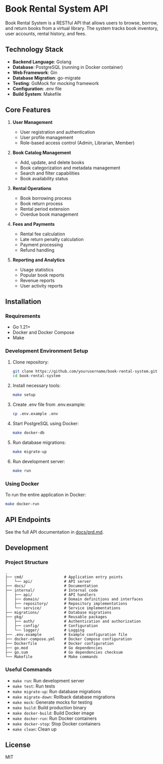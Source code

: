 # Book Rental System API

Book Rental System is a RESTful API that allows users to browse, borrow, and return books from a virtual library. The system tracks book inventory, user accounts, rental history, and fees.

## Technology Stack

- **Backend Language**: Golang
- **Database**: PostgreSQL (running in Docker container)
- **Web Framework**: Gin
- **Database Migration**: go-migrate
- **Testing**: GoMock for mocking framework
- **Configuration**: .env file
- **Build System**: Makefile

## Core Features

1. **User Management**
   - User registration and authentication
   - User profile management
   - Role-based access control (Admin, Librarian, Member)

2. **Book Catalog Management**
   - Add, update, and delete books
   - Book categorization and metadata management
   - Search and filter capabilities
   - Book availability status

3. **Rental Operations**
   - Book borrowing process
   - Book return process
   - Rental period extension
   - Overdue book management

4. **Fees and Payments**
   - Rental fee calculation
   - Late return penalty calculation
   - Payment processing
   - Refund handling

5. **Reporting and Analytics**
   - Usage statistics
   - Popular book reports
   - Revenue reports
   - User activity reports

## Installation

### Requirements

- Go 1.21+
- Docker and Docker Compose
- Make

### Development Environment Setup

1. Clone repository:
   ```bash
   git clone https://github.com/yourusername/book-rental-system.git
   cd book-rental-system
   ```

2. Install necessary tools:
   ```bash
   make setup
   ```

3. Create .env file from .env.example:
   ```bash
   cp .env.example .env
   ```

4. Start PostgreSQL using Docker:
   ```bash
   make docker-db
   ```

5. Run database migrations:
   ```bash
   make migrate-up
   ```

6. Run development server:
   ```bash
   make run
   ```

### Using Docker

To run the entire application in Docker:

```bash
make docker-run
```

## API Endpoints

See the full API documentation in [docs/prd.md](docs/prd.md).

## Development

### Project Structure

```
.
├── cmd/                  # Application entry points
│   └── api/              # API server
├── docs/                 # Documentation
├── internal/             # Internal code
│   ├── api/              # API handlers
│   ├── domain/           # Domain definitions and interfaces
│   ├── repository/       # Repository implementations
│   └── service/          # Service implementations
├── migrations/           # Database migrations
├── pkg/                  # Reusable packages
│   ├── auth/             # Authentication and authorization
│   ├── config/           # Configuration
│   └── logger/           # Logging
├── .env.example          # Example configuration file
├── docker-compose.yml    # Docker Compose configuration
├── Dockerfile            # Docker configuration
├── go.mod                # Go dependencies
├── go.sum                # Go dependencies checksum
└── Makefile              # Make commands
```

### Useful Commands

- `make run`: Run development server
- `make test`: Run tests
- `make migrate-up`: Run database migrations
- `make migrate-down`: Rollback database migrations
- `make mock`: Generate mocks for testing
- `make build`: Build production binary
- `make docker-build`: Build Docker image
- `make docker-run`: Run Docker containers
- `make docker-stop`: Stop Docker containers
- `make clean`: Clean up

## License

MIT
